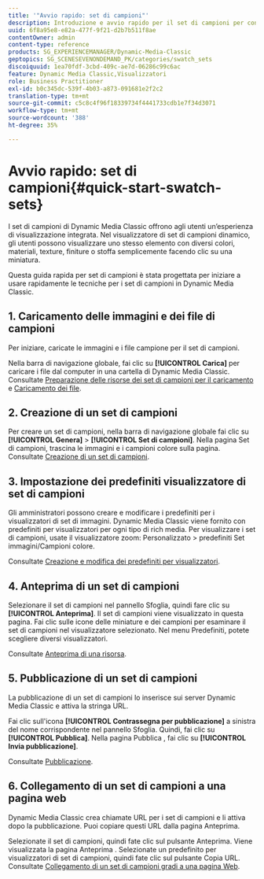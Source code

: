 ```yaml
---
title: '"Avvio rapido: set di campioni"'
description: Introduzione e avvio rapido per il set di campioni per consentirti di iniziare a usare rapidamente.
uuid: 6f8a95e8-e82a-477f-9f21-d2b7b511f8ae
contentOwner: admin
content-type: reference
products: SG_EXPERIENCEMANAGER/Dynamic-Media-Classic
geptopics: SG_SCENESEVENONDEMAND_PK/categories/swatch_sets
discoiquuid: 1ea70fdf-3cbd-409c-ae7d-06286c99c6ac
feature: Dynamic Media Classic,Visualizzatori
role: Business Practitioner
exl-id: b0c345dc-539f-4b03-a873-091681e2f2c2
translation-type: tm+mt
source-git-commit: c5c8c4f96f18339734f4441733cdb1e7f34d3071
workflow-type: tm+mt
source-wordcount: '388'
ht-degree: 35%

---
```


# Avvio rapido: set di campioni{#quick-start-swatch-sets}

I set di campioni di Dynamic Media Classic offrono agli utenti un’esperienza di visualizzazione integrata. Nel visualizzatore di set di campioni dinamico, gli utenti possono visualizzare uno stesso elemento con diversi colori, materiali, texture, finiture o stoffa semplicemente facendo clic su una miniatura.

Questa guida rapida per set di campioni è stata progettata per iniziare a usare rapidamente le tecniche per i set di campioni in Dynamic Media Classic.

## 1. Caricamento delle immagini e dei file di campioni

Per iniziare, caricate le immagini e i file campione per il set di campioni.

Nella barra di navigazione globale, fai clic su **[!UICONTROL Carica]** per caricare i file dal computer in una cartella di Dynamic Media Classic. Consultate [Preparazione delle risorse dei set di campioni per il caricamento](preparing-swatch-set-assets-upload.md#preparing-swatch-set-assets-for-upload) e [Caricamento dei file](uploading-files.md#uploading-your-files).

## 2. Creazione di un set di campioni

Per creare un set di campioni, nella barra di navigazione globale fai clic su **[!UICONTROL Genera]** > **[!UICONTROL Set di campioni]**. Nella pagina Set di campioni, trascina le immagini e i campioni colore sulla pagina. Consultate [Creazione di un set di campioni](creating-swatch-set.md#creating-a-swatch-set).

## 3. Impostazione dei predefiniti visualizzatore di set di campioni

Gli amministratori possono creare e modificare i predefiniti per i visualizzatori di set di immagini. Dynamic Media Classic viene fornito con predefiniti per visualizzatori per ogni tipo di rich media. Per visualizzare i set di campioni, usate il visualizzatore zoom: Personalizzato > predefiniti Set immagini/Campioni colore.

Consultate [Creazione e modifica dei predefiniti per visualizzatori](application-setup.md#adding-and-editing-viewer-presets).

## 4. Anteprima di un set di campioni

Selezionare il set di campioni nel pannello Sfoglia, quindi fare clic su **[!UICONTROL Anteprima]**. Il set di campioni viene visualizzato in questa pagina. Fai clic sulle icone delle miniature e dei campioni per esaminare il set di campioni nel visualizzatore selezionato. Nel menu Predefiniti, potete scegliere diversi visualizzatori.

Consultate [Anteprima di una risorsa](previewing-asset.md#previewing-an-asset).

## 5. Pubblicazione di un set di campioni

La pubblicazione di un set di campioni lo inserisce sui server Dynamic Media Classic e attiva la stringa URL.

Fai clic sull&#39;icona **[!UICONTROL Contrassegna per pubblicazione]** a sinistra del nome corrispondente nel pannello Sfoglia. Quindi, fai clic su **[!UICONTROL Pubblica]**. Nella pagina Pubblica , fai clic su **[!UICONTROL Invia pubblicazione]**.

Consultate [Pubblicazione](publishing-files.md#publishing-files).

## 6. Collegamento di un set di campioni a una pagina web

Dynamic Media Classic crea chiamate URL per i set di campioni e li attiva dopo la pubblicazione. Puoi copiare questi URL dalla pagina Anteprima.

Selezionate il set di campioni, quindi fate clic sul pulsante Anteprima. Viene visualizzata la pagina Anteprima . Selezionate un predefinito per visualizzatori di set di campioni, quindi fate clic sul pulsante Copia URL. Consultate [Collegamento di un set di campioni gradi a una pagina Web](linking-swatch-set-web-page.md#linking-a-swatch-set-to-a-web-page).
